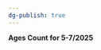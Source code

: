 ```yaml
---
dg-publish: true
---
```


<span><span><p dir="auto"><strong>Ages Count for 5-7/2025</strong></p></span></span><canvas height="0" width="0" style="display: block; box-sizing: border-box; height: 0px; width: 0px;"></canvas>

